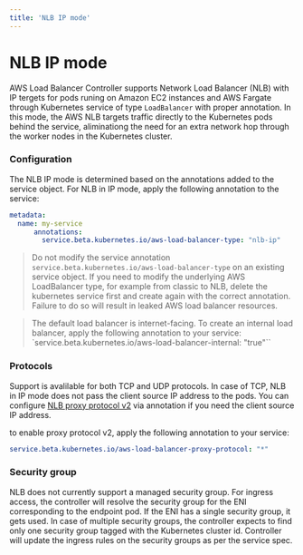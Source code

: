 ```yaml
---
title: 'NLB IP mode'
---
```

# NLB IP mode

AWS Load Balancer Controller supports Network Load Balancer (NLB) with IP tergets for pods runing on Amazon EC2 instances and AWS Fargate through Kubernetes service of type `LoadBalancer` with proper annotation. In this mode, the AWS NLB targets traffic directly to the Kubernetes pods behind the service, aliminationg the need for an extra network hop through the worker nodes in the Kubernetes cluster.

### Configuration

The NLB IP mode is determined based on the annotations added to the service object. For NLB in IP mode, apply the following annotation to the service:

```yaml
metadata:
  name: my-service
      annotations:
        service.beta.kubernetes.io/aws-load-balancer-type: "nlb-ip"

```

> Do not modify the service annotation `service.beta.kubernetes.io/aws-load-balancer-type` on an existing service object. If you need to modify the underlying AWS LoadBalancer type, for example from classic to NLB, delete the kubernetes service first and create again with the correct annotation. Failure to do so will result in leaked AWS load balancer resources.

> The default load balancer is internet-facing. To create an internal load balancer, apply the following annotation to your service: `service.beta.kubernetes.io/aws-load-balancer-internal: "true"``

### Protocols

Support is avalilable for both TCP and UDP protocols. In case of TCP, NLB in IP mode does not pass the client source IP address to the pods. You can configure [NLB proxy protocol v2](https://docs.aws.amazon.com/elasticloadbalancing/latest/network/load-balancer-target-groups.html#proxy-protocol) via annotation if you need the client source IP address.

to enable proxy protocol v2, apply the following annotation to your service:

```yaml
service.beta.kubernetes.io/aws-load-balancer-proxy-protocol: "*"
```

### Security group

NLB does not currently support a managed security group. For ingress access, the controller will resolve the security group for the ENI corresponding to the endpoint pod. If the ENI has a single security group, it gets used. In case of multiple security groups, the controller expects to find only one security group tagged with the Kubernetes cluster id. Controller will update the ingress rules on the security groups as per the service spec.